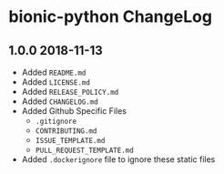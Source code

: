 # bionic-python ChangeLog

## 1.0.0 2018-11-13
* Added `README.md`
* Added `LICENSE.md`
* Added `RELEASE_POLICY.md`
* Added `CHANGELOG.md`
* Added Github Specific Files
    * `.gitignore`
    * `CONTRIBUTING.md`
    * `ISSUE_TEMPLATE.md`
    * `PULL_REQUEST_TEMPLATE.md`
* Added `.dockerignore` file to ignore these static files
